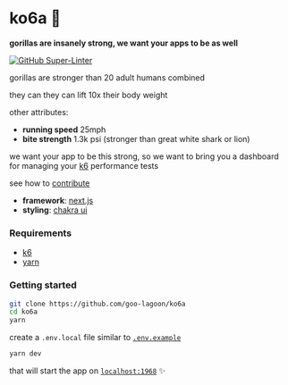 # ko6a 🦍
**gorillas are insanely strong, we want your apps to be as well**

[![GitHub Super-Linter](https://github.com/goo-lagoon/ko6a/workflows/Lint%20Code%20Base/badge.svg)](https://github.com/marketplace/actions/super-linter)

gorillas are stronger than 20 adult humans combined

they can they can lift 10x their body weight

other attributes:
- **running speed** 25mph
- **bite strength** 1.3k psi (stronger than great white shark or lion)

we want your app to be this strong, so we want to bring you a dashboard for managing your [k6](https://k6.io) performance tests

see how to [contribute](contributing.md)

- **framework**: [next.js](https://nextjs.org)
- **styling**: [chakra ui](http://chakra-ui.com)

### Requirements
- [k6](https://github.com/grafana/k6)
- [yarn](https://yarnpkg.com/getting-started/install)

### Getting started

```bash
git clone https://github.com/goo-lagoon/ko6a
cd ko6a
yarn
```

create a `.env.local` file similar to [`.env.example`](./.env.example)

```bash
yarn dev
```

that will start the app on [`localhost:1968`](http://localhost:1968) ✨